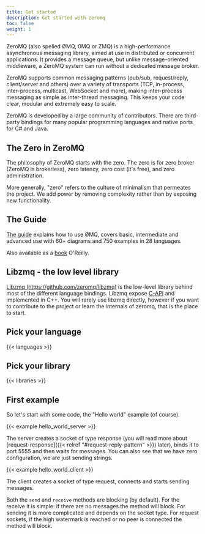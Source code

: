 ```yaml
---
title: Get started
description: Get started with zeromq
toc: false
weight: 1
---
```


ZeroMQ (also spelled ØMQ, 0MQ or ZMQ) is a high-performance asynchronous messaging library, aimed at use in distributed or concurrent applications. It provides a message queue, but unlike message-oriented middleware, a ZeroMQ system can run without a dedicated message broker.

ZeroMQ supports common messaging patterns (pub/sub, request/reply, client/server and others) over a variety of transports (TCP, in-process, inter-process, multicast, WebSocket and more), making inter-process messaging as simple as inter-thread messaging. This keeps your code clear, modular and extremely easy to scale.

ZeroMQ is developed by a large community of contributors. There are third-party bindings for many popular programming languages and native ports for C# and Java.

## The Zero in ZeroMQ

The philosophy of ZeroMQ starts with the zero. The zero is for zero broker
(ZeroMQ is brokerless), zero latency, zero cost (it's free), and zero
administration.

More generally, "zero" refers to the culture of minimalism that permeates the
project. We add power by removing complexity rather than by exposing new
functionality.

## The Guide

[The guide](http://zguide.zeromq.org/page:all) explains how to use ØMQ, covers basic, intermediate and advanced use with 60+ diagrams and 750 examples in 28 languages.

Also available as a [book](https://www.amazon.com/ZeroMQ-Messaging-Applications-Pieter-Hintjens-ebook/dp/B00BT0IELC/ref=sr_1_1?keywords=zeromq&qid=1560178380&s=gateway&sr=8-1) O'Reilly.

## Libzmq - the low level library

[Libzmq (https://github.com/zeromq/libzmq)](https://github.com/zeromq/libzmq) is the low-level library behind most of the different language bindings.
Libzmq expose [C-API](http://api.zeromq.org) and implemented in C++.
You will rarely use libzmq directly, however if you want to contribute to the project or learn the internals of zeromq, that is the place to start.

## Pick your language

{{< languages >}}

## Pick your library

{{< libraries >}}

## First example

So let's start with some code, the "Hello world" example (of course).

{{< example hello_world_server >}}

The server creates a socket of type response (you will read more about
[request-response]({{< relref "#request-reply-pattern" >}}) later), binds it to
port 5555 and then waits for messages. You can also see that we have zero
configuration, we are just sending strings.

{{< example hello_world_client >}}

The client creates a socket of type request, connects and starts sending
messages.

Both the `send` and `receive` methods are blocking (by default). For the receive
it is simple: if there are no messages the method will block. For sending it is
more complicated and depends on the socket type. For request sockets, if the
high watermark is reached or no peer is connected the method will block.
